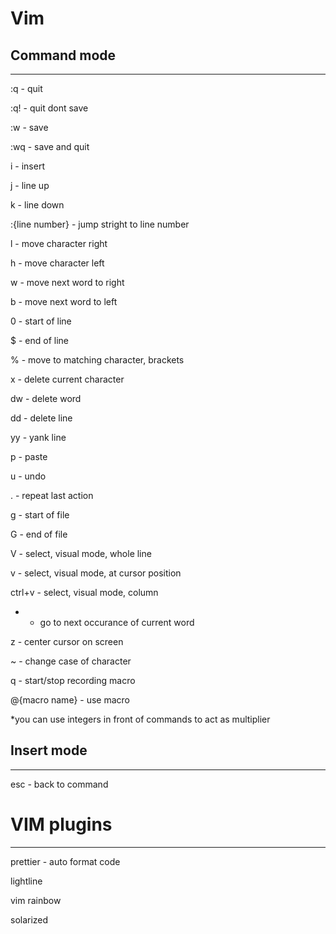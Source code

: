 # Vim

## Command mode
-----------
:q - quit

:q! - quit dont save

:w - save

:wq - save and quit

i - insert

j - line up

k - line down

:{line number} - jump stright to line number

l - move character right

h - move character left

w - move next word to right

b - move next word to left

0 - start of line

$ - end of line

% - move to matching character, brackets

x - delete current character

dw - delete word

dd - delete line

yy - yank line

p - paste

u - undo

. - repeat last action

g - start of file

G - end of file

V - select, visual mode, whole line

v - select, visual mode, at cursor position

ctrl+v - select, visual mode, column

* - go to next occurance of current word

z - center cursor on screen

~ - change case of character

q - start/stop recording macro

@{macro name} - use macro

*you can use integers in front of commands to act as multiplier

## Insert mode
------------
esc - back to command

# VIM plugins
----------
prettier - auto format code

lightline

vim rainbow

solarized
